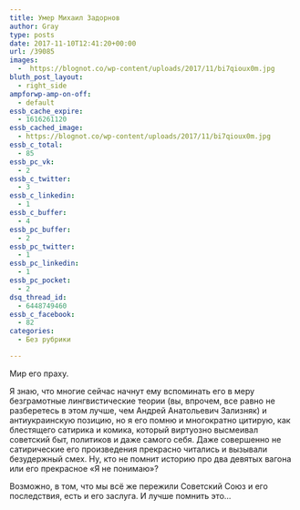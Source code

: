 ```yaml
---
title: Умер Михаил Задорнов
author: Gray
type: posts
date: 2017-11-10T12:41:20+00:00
url: /39085
images:
  -  https://blognot.co/wp-content/uploads/2017/11/bi7qioux0m.jpg
bluth_post_layout:
  - right_side
ampforwp-amp-on-off:
  - default
essb_cache_expire:
  - 1616261120
essb_cached_image:
  - https://blognot.co/wp-content/uploads/2017/11/bi7qioux0m.jpg
essb_c_total:
  - 85
essb_pc_vk:
  - 2
essb_c_twitter:
  - 3
essb_c_linkedin:
  - 1
essb_c_buffer:
  - 4
essb_pc_buffer:
  - 2
essb_pc_twitter:
  - 1
essb_pc_linkedin:
  - 1
essb_pc_pocket:
  - 2
dsq_thread_id:
  - 6448749460
essb_c_facebook:
  - 82
categories:
  - Без рубрики

---
```








Мир его праху.

Я знаю, что многие сейчас начнут ему вспоминать его в меру безграмотные лингвистические теории (вы, впрочем, все равно не разберетесь в этом лучше, чем Андрей Анатольевич Зализняк) и антиукраинскую позицию, но я его помню и многократно цитирую, как блестящего сатирика и комика, который виртуозно высмеивал советский быт, политиков и даже самого себя. Даже совершенно не сатирические его произведения прекрасно читались и вызывали безудержный смех. Ну, кто не помнит историю про два девятых вагона или его прекрасное &#171;Я не понимаю&#187;?

Возможно, в том, что мы всё же пережили Советский Союз и его последствия, есть и его заслуга. И лучше помнить это…
